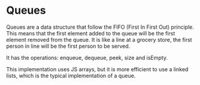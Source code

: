 # Queues

Queues are a data structure that follow the FIFO (First In First Out) principle. This means that the first element added to the queue will be the first element removed from the queue. It is like a line at a grocery store, the first person in line will be the first person to be served.

It has the operations: enqueue, dequeue, peek, size and isEmpty.

This implementation uses JS arrays, but it is more efficient to use a linked lists, which is the typical implementation of a queue.
